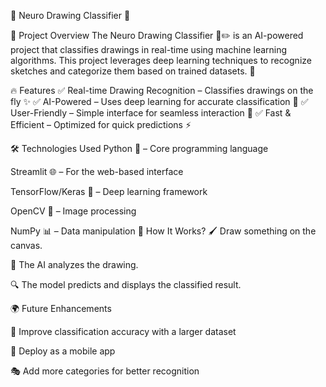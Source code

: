 🎨 Neuro Drawing Classifier 🤖

📌 Project Overview
The Neuro Drawing Classifier 🧠✏️ is an AI-powered project that classifies drawings in real-time using machine learning algorithms. This project leverages deep learning techniques to recognize sketches and categorize them based on trained datasets. 🚀

🔥 Features
✅ Real-time Drawing Recognition – Classifies drawings on the fly ✨
✅ AI-Powered – Uses deep learning for accurate classification 🧠
✅ User-Friendly – Simple interface for seamless interaction 🎨
✅ Fast & Efficient – Optimized for quick predictions ⚡

🛠️ Technologies Used
Python 🐍 – Core programming language

Streamlit 🌐 – For the web-based interface

TensorFlow/Keras 🤖 – Deep learning framework

OpenCV 👀 – Image processing

NumPy 📊 – Data manipulation
🎨 How It Works?
🖌️ Draw something on the canvas.

🤖 The AI analyzes the drawing.

🔍 The model predicts and displays the classified result.

🌍 Future Enhancements

🎯 Improve classification accuracy with a larger dataset

📱 Deploy as a mobile app

🎭 Add more categories for better recognition

